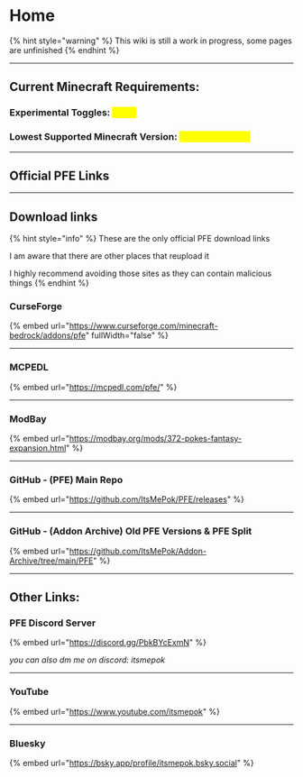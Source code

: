 # Home

{% hint style="warning" %}
This wiki is still a work in progress, some pages are unfinished
{% endhint %}

***

## Current Minecraft Requirements:

### Experimental Toggles: <mark style="color:yellow;">None</mark>

### Lowest Supported Minecraft Version: <mark style="color:yellow;">1.21.70 / 1.21.80</mark>

***

## Official PFE Links

***

## Download links

{% hint style="info" %}
These are the only official PFE download links

I am aware that there are other places that reupload it

I highly recommend avoiding those sites as they can contain malicious things
{% endhint %}

### CurseForge

{% embed url="https://www.curseforge.com/minecraft-bedrock/addons/pfe" fullWidth="false" %}

***

### MCPEDL

{% embed url="https://mcpedl.com/pfe/" %}

***

### ModBay

{% embed url="https://modbay.org/mods/372-pokes-fantasy-expansion.html" %}

***

### **GitHub - (PFE) Main Repo**

{% embed url="https://github.com/ItsMePok/PFE/releases" %}

***

### GitHub - (Addon Archive) Old PFE Versions & PFE Split

{% embed url="https://github.com/ItsMePok/Addon-Archive/tree/main/PFE" %}

***

## Other Links:



### PFE Discord Server

{% embed url="https://discord.gg/PbkBYcExmN" %}

_you can also dm me on discord: itsmepok_

***

### YouTube

{% embed url="https://www.youtube.com/itsmepok" %}

***

### Bluesky

{% embed url="https://bsky.app/profile/itsmepok.bsky.social" %}
